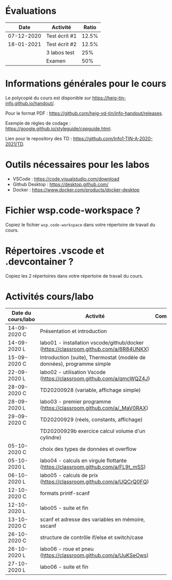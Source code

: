 # Évaluations

| Date | Activité | Ratio |
|---|---|---|
| 07-12-2020 | Test écrit #1 | 12.5% |
| 18-01-2021 | Test écrit #2 | 12.5% |
|   | 3 labos test | 25% |
|   | Examen | 50% |

# Informations générales pour le cours

Le polycopié du cours est disponible sur https://heig-tin-info.github.io/handout/.

Pour le format PDF :  https://github.com/heig-vd-tin/info-handout/releases.

Exemple de règles de codage : https://google.github.io/styleguide/cppguide.html.

Lien pour le repository des TD : https://github.com/Info1-TIN-A-2020-2021/TD.

# Outils nécessaires pour les labos

- VSCode : https://code.visualstudio.com/download
- Github Desktop : https://desktop.github.com/
- Docker : https://www.docker.com/products/docker-desktop

# Fichier wsp.code-workspace ?

Copiez le fichier `wsp.code-workspace` dans votre répertoire de travail du cours.

# Répertoires .vscode et .devcontainer ?

Copiez les 2 répertoires dans votre répertoire de travail du cours.

# Activités cours/labo
| Date du cours/labo | Activité | Commentaire |
|---|---|---|
|14-09-2020 C | Présentation et introduction |  |
|14-09-2020 L | labo01 - installation vscode/github/docker (https://classroom.github.com/a/6R84UNKX) |  |
|15-09-2020 C | Introduction (suite), Thermostat (modèle de données), programme simple |  |
|22-09-2020 L | labo02 - utilisation Vscode (https://classroom.github.com/a/qmcWQZ4J) |  |
|28-09-2020 C | TD20200928 (variable, affichage simple) |  |
|28-09-2020 L | labo03 - premier programme (https://classroom.github.com/a/_MaV0RAX) |  |
|29-09-2020 C | TD20200929 (réels, constants, affichage) |  |
| | TD20200929b exercice calcul volume d'un cylindre) |  |
|05-10-2020 C | choix des types de données et overflow | |
|05-10-2020 L | labo04 - calculs en virgule flottante (https://classroom.github.com/a/FL9t_mSS) |  |
|06-10-2020 L | labo05 - calculs de prix (https://classroom.github.com/a/UQCrQ0FQ) |  |
|12-10-2020 C | formats printf-scanf | |
|12-10-2020 L | labo05 - suite et fin | |
|13-10-2020 C | scanf et adresse des variables en mémoire, sscanf| |
|26-10-2020 C | structure de contrôle if/else  et switch/case | |
|26-10-2020 L | labo06 - roue et pneu (https://classroom.github.com/a/UuKSeOws)| |
|27-10-2020 L | labo06 - suite et fin | |

